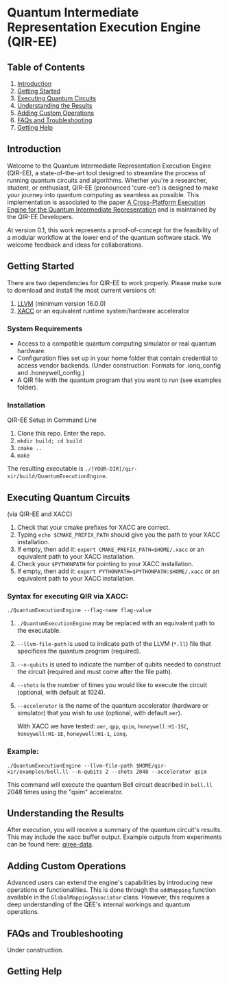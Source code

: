 # Quantum Intermediate Representation Execution Engine (QIR-EE)

## Table of Contents

1. [Introduction](#introduction)
2. [Getting Started](#getting-started)
3. [Executing Quantum Circuits](#executing-quantum-circuits)
4. [Understanding the Results](#understanding-the-results)
5. [Adding Custom Operations](#adding-custom-operations)
6. [FAQs and Troubleshooting](#faqs-and-troubleshooting)
7. [Getting Help](#getting-help)

## Introduction

Welcome to the Quantum Intermediate Representation Execution Engine (QIR-EE), a state-of-the-art tool designed to streamline the process of running quantum circuits and algorithms. Whether you're a researcher, student, or enthusiast, QIR-EE (pronounced 'cure-ee') is designed to make your journey into quantum computing as seamless as possible. This implementation is associated to the paper [A Cross-Platform Execution Engine for the Quantum Intermediate Representation](https://doi.org/10.48550/arXiv.2404.14299) and is maintained by the QIR-EE Developers.

At version 0.1, this work represents a proof-of-concept for the feasibility of a modular workflow at the lower end of the quantum software stack. We welcome feedback and ideas for collaborations.

## Getting Started

There are two dependencies for QIR-EE to work properly. Please make sure to download and install the most current versions of:
1. [LLVM](https://releases.llvm.org/) (minimum version 16.0.0)
2. [XACC](https://xacc.readthedocs.io/en/latest/install.html) or an equivalent runtime system/hardware accelerator

### System Requirements

- Access to a compatible quantum computing simulator or real quantum hardware.
- Configuration files set up in your home folder that contain credential to access vendor backends. (Under construction: Formats for .ionq_config and .honeywell_config.)
- A QIR file with the quantum program that you want to run (see examples folder).

### Installation

QIR-EE Setup in Command Line

1. Clone this repo. Enter the repo.
2. `mkdir build; cd build`
3. `cmake ..`
4. `make`

The resulting executable is `./[YOUR-DIR]/qir-xir/build/QuantumExecutionEngine`.

## Executing Quantum Circuits
(via QIR-EE and XACC)

1. Check that your cmake prefixes for XACC are correct.
2. Typing `echo $CMAKE_PREFIX_PATH` should give you the path to your XACC installation.
3. If empty, then add it: `export CMAKE_PREFIX_PATH=$HOME/.xacc` or an equivalent path to your XACC installation.
4. Check your `$PYTHONPATH` for pointing to your XACC installation.
5. If empty, then add it: `export PYTHONPATH=$PYTHONPATH:$HOME/.xacc` or an equivalent path to your XACC installation.

### Syntax for executing QIR via XACC:

```
./QuantumExecutionEngine --flag-name flag-value
```

1. `./QuantumExecutionEngine` may be replaced with an equivalent path to the executable.
2. `--llvm-file-path` is used to indicate path of the LLVM (`*.ll`) file that specifices the quantum program (required).
3. `--n-qubits` is used to indicate the number of qubits needed to construct the circuit (required and must come after the file path).
4. `--shots` is the number of times you would like to execute the circuit (optional, with default at 1024). 
5. `--accelerator` is the name of the quantum accelerator (hardware or simulator) that you wish to use (optional, with default `aer`).

   With XACC we have tested: `aer`, `qpp`, `qsim`, `honeywell:H1-1SC`, `honeywell:H1-1E`, `honeywell:H1-1`, `ionq`.

### Example:

```
./QuantumExecutionEngine --llvm-file-path $HOME/qir-xir/examples/bell.ll --n-qubits 2 --shots 2048 --accelerator qsim
```

This command will execute the quantum Bell circuit described in `bell.ll` 2048 times using the "qsim" accelerator.

## Understanding the Results

After execution, you will receive a summary of the quantum circuit's results. This may include the xacc buffer output. Example outputs from experiments can be found here: [qiree-data](https://github.com/wongey/qiree-data).

## Adding Custom Operations

Advanced users can extend the engine's capabilities by introducing new operations or functionalities. This is done through the `addMapping` function available in the `GlobalMappingAssociator` class. However, this requires a deep understanding of the QEE's internal workings and quantum operations.

## FAQs and Troubleshooting

Under construction.

## Getting Help
